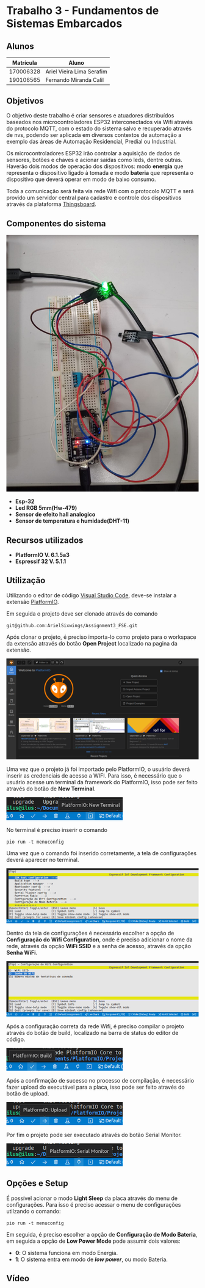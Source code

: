 # Trabalho 3 - Fundamentos de Sistemas Embarcados

## Alunos
|Matrícula | Aluno |
| -- | -- |
| 170006328  |  Ariel Vieira Lima Serafim |
| 190106565  |  Fernando Miranda Calil |


## Objetivos

O objetivo deste trabalho é criar sensores e atuadores distribuídos baseados nos microcontroladores ESP32 interconectados via Wifi através do protocolo MQTT, com o estado do sistema salvo e recuperado através de nvs, podendo ser aplicada em diversos contextos de automação a exemplo das áreas de Automação Residencial, Predial ou Industrial.

Os microcontroladores ESP32 irão controlar a aquisição de dados de sensores, botões e chaves e acionar saídas como leds, dentre outras. Haverão dois modos de operação dos dispositivos: modo **energia** que representa o dispositivo ligado à tomada e modo **bateria** que representa o dispositivo que deverá operar em modo de baixo consumo.

Toda a comunicação será feita via rede Wifi com o protocolo MQTT e será provido um servidor central para cadastro e controle dos dispositivos através da plataforma [Thingsboard](https://thingsboard.io).


## Componentes do sistema

![Sistema completo](./images/sistemaFisico.jpeg)

- **Esp-32**
- **Led RGB 5mm(Hw-479)**
- **Sensor de efeito hall analogico**
- **Sensor de temperatura e humidade(DHT-11)**


## Recursos utilizados

- **PlatformIO V. 6.1.5a3**
- **Espressif 32 V. 5.1.1**


## Utilização

Utilizando o editor de código [Visual Studio Code](https://code.visualstudio.com/), deve-se instalar a extensão [PlatformIO](https://platformio.org/install/ide?install=vscode).

Em seguida o projeto deve ser clonado através do comando

```
git@github.com:ArielSixwings/Assignment3_FSE.git
```

Após clonar o projeto, é preciso importa-lo como projeto para o workspace da extensão através do botão **Open Project** localizado na pagina da extensão.

![Home do PlatformIO](./images/platformIO.png)

Uma vez que o projeto já foi importado pelo PlatformIO, o usuário deverá inserir as credenciais de acesso a WIFI. Para isso, é necessário que o usuário acesse um terminal da framework do PlatformIO, isso pode ser feito através do botão de **New Terminal**.

![Botão New Terminal](./images/newTerminal.png)

No terminal é preciso inserir o comando

```
pio run -t menuconfig
```

Uma vez que o comando foi inserido corretamente, a tela de configurações deverá aparecer no terminal.

![Menu Config](./images/menuConfig.png)

Dentro da tela de configurações é necessário escolher a opção de **Configuração do Wifi Configuration**, onde é preciso adicionar o nome da rede, através da opção **WiFi SSID** e a senha de acesso, através da opção **Senha WiFi**.

![Wifi Config](./images/wifiConfig.png)


Após a configuração correta da rede Wifi, é preciso compilar o projeto através do botão de build, localizado na barra de status do editor de código.

![Botão de Build](./images/build.png)

Após a confirmação de sucesso no processo de compilação, é necessário fazer upload do executável para a placa, isso pode ser feito através do botão de upload.

![Botão de Upload](./images/upload.png)

Por fim o projeto pode ser executado através do botão Serial Monitor.

![Botão de Serial Monitor](./images/serialMonitor.png)

## Opções e Setup

É possível acionar o modo **Light Sleep** da placa através do menu de configurações. Para isso é preciso acessar o menu de configurações utilzando o comando:

```
pio run -t menuconfig
```

Em seguida, é preciso escolher a opção de **Configuração de Modo Bateria**, em seguida a opção de **Low Power Mode** pode assumir dois valores:

- **0**: O sistema funciona em modo Energia.
- **1**: O sistema entra em modo de ***low power***, ou modo Bateria.

## Vídeo

